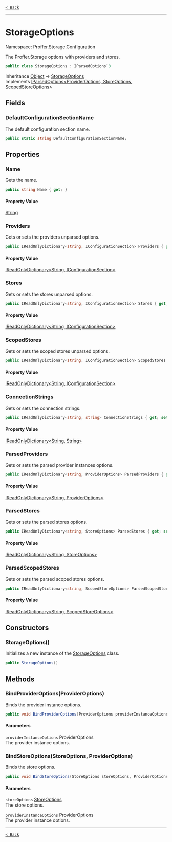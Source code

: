[`< Back`](./)

---

# StorageOptions

Namespace: Proffer.Storage.Configuration

The Proffer.Storage options with providers and stores.

```csharp
public class StorageOptions : IParsedOptions`3
```

Inheritance [Object](https://docs.microsoft.com/en-us/dotnet/api/system.object) → [StorageOptions](./proffer.storage.configuration.storageoptions)<br>
Implements [IParsedOptions&lt;ProviderOptions, StoreOptions, ScopedStoreOptions&gt;](./proffer.storage.configuration.iparsedoptions-3)

## Fields

### **DefaultConfigurationSectionName**

The default configuration section name.

```csharp
public static string DefaultConfigurationSectionName;
```

## Properties

### **Name**

Gets the name.

```csharp
public string Name { get; }
```

#### Property Value

[String](https://docs.microsoft.com/en-us/dotnet/api/system.string)<br>

### **Providers**

Gets or sets the providers unparsed options.

```csharp
public IReadOnlyDictionary<string, IConfigurationSection> Providers { get; set; }
```

#### Property Value

[IReadOnlyDictionary&lt;String, IConfigurationSection&gt;](https://docs.microsoft.com/en-us/dotnet/api/system.collections.generic.ireadonlydictionary-2)<br>

### **Stores**

Gets or sets the stores unparsed options.

```csharp
public IReadOnlyDictionary<string, IConfigurationSection> Stores { get; set; }
```

#### Property Value

[IReadOnlyDictionary&lt;String, IConfigurationSection&gt;](https://docs.microsoft.com/en-us/dotnet/api/system.collections.generic.ireadonlydictionary-2)<br>

### **ScopedStores**

Gets or sets the scoped stores unparsed options.

```csharp
public IReadOnlyDictionary<string, IConfigurationSection> ScopedStores { get; set; }
```

#### Property Value

[IReadOnlyDictionary&lt;String, IConfigurationSection&gt;](https://docs.microsoft.com/en-us/dotnet/api/system.collections.generic.ireadonlydictionary-2)<br>

### **ConnectionStrings**

Gets or sets the connection strings.

```csharp
public IReadOnlyDictionary<string, string> ConnectionStrings { get; set; }
```

#### Property Value

[IReadOnlyDictionary&lt;String, String&gt;](https://docs.microsoft.com/en-us/dotnet/api/system.collections.generic.ireadonlydictionary-2)<br>

### **ParsedProviders**

Gets or sets the parsed provider instances options.

```csharp
public IReadOnlyDictionary<string, ProviderOptions> ParsedProviders { get; set; }
```

#### Property Value

[IReadOnlyDictionary&lt;String, ProviderOptions&gt;](https://docs.microsoft.com/en-us/dotnet/api/system.collections.generic.ireadonlydictionary-2)<br>

### **ParsedStores**

Gets or sets the parsed stores options.

```csharp
public IReadOnlyDictionary<string, StoreOptions> ParsedStores { get; set; }
```

#### Property Value

[IReadOnlyDictionary&lt;String, StoreOptions&gt;](https://docs.microsoft.com/en-us/dotnet/api/system.collections.generic.ireadonlydictionary-2)<br>

### **ParsedScopedStores**

Gets or sets the parsed scoped stores options.

```csharp
public IReadOnlyDictionary<string, ScopedStoreOptions> ParsedScopedStores { get; set; }
```

#### Property Value

[IReadOnlyDictionary&lt;String, ScopedStoreOptions&gt;](https://docs.microsoft.com/en-us/dotnet/api/system.collections.generic.ireadonlydictionary-2)<br>

## Constructors

### **StorageOptions()**

Initializes a new instance of the [StorageOptions](./proffer.storage.configuration.storageoptions) class.

```csharp
public StorageOptions()
```

## Methods

### **BindProviderOptions(ProviderOptions)**

Binds the provider instance options.

```csharp
public void BindProviderOptions(ProviderOptions providerInstanceOptions)
```

#### Parameters

`providerInstanceOptions` ProviderOptions<br>
The provider instance options.

### **BindStoreOptions(StoreOptions, ProviderOptions)**

Binds the store options.

```csharp
public void BindStoreOptions(StoreOptions storeOptions, ProviderOptions providerInstanceOptions)
```

#### Parameters

`storeOptions` [StoreOptions](./proffer.storage.configuration.storeoptions)<br>
The store options.

`providerInstanceOptions` ProviderOptions<br>
The provider instance options.

---

[`< Back`](./)
